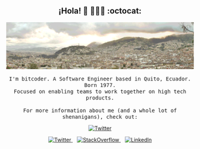 <h2 align='center'> ¡Hola! 👋 🧑🏻‍💻 :octocat:  </h2>

<p align="center">

[<img  src="https://raw.githubusercontent.com/bitcod3r/bitcod3r/master/head_banner.gif" width="1200" alt="Guillermo Garcia - aka bitcoder">](https://www.bitcoder.net)

</p>

<p align="center">
    <samp>
     I'm bitcoder. A Software Engineer based in Quito, Ecuador. Born 1977.<br>
    Focused on enabling teams to work together on high tech products.
  <br><br>
    For more information about me (and a whole lot of shenanigans), check out:
   </samp> 
</p>

<p align="center">
    <a href="https://twitter.com/bitcoder">
        <img src="https://img.shields.io/badge/bitcoder.net-%231DA1F2.svg?&style=for-the-badge&logo=website&logoColor=white" alt="Twitter">
    </a>
</p>

<p align="center">
	<a href="https://twitter.com/bitcoder">
        <img src="https://img.shields.io/twitter/follow/bitcoder?label=Twitter&style=social" alt="Twitter">
    </a> &nbsp;&nbsp;
    <a href="https://stackoverflow.com/users/247684/guillermo-garcia?tab=profile">
        <img src="https://img.shields.io/stackexchange/stackoverflow/r/247684?label=StackOverflow&logo=stackoverflow&style=social" alt="StackOverflow">
    </a> &nbsp;&nbsp;
	<a href="https://www.linkedin.com/in/bitcoder">
        <img src="https://img.shields.io/badge/LinkedIn--_.svg?style=social&logo=linkedin" alt="LinkedIn">
    </a>

</p>